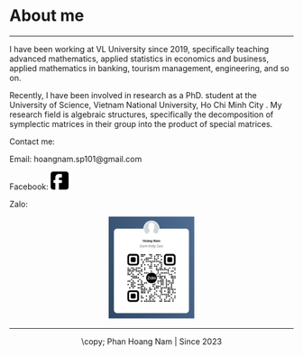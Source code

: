 <html>
<head>

<meta name="description" content="Our first page">
<meta name="keywords" content="html tutorial template">
</head>
<body>
  <h1>About me</h1>
  <hr>
<p>I have been working at VL University since 2019, specifically teaching advanced mathematics, applied statistics in economics and business, applied mathematics in banking, tourism management, engineering, and so on.</p>

<p> Recently, I have been involved in research as a PhD. student at the University of Science, Vietnam National University, Ho Chi Minh City . My research field is algebraic structures, specifically the decomposition of symplectic matrices in their group into the product of special matrices. </p>

<p>Contact me:</p>
<p>Email: hoangnam.sp101@gmail.com</p>
<p>Facebook: <a href="https://facebook.com/hoangnam.phan.7140"><img src="./icon/facebook-big-logo_81347.png" />  </a></p>
<p>Zalo:</p>
  <center>  <a><img src="./icon/ZaloNam.jpg" width="30%" />  </a></center>
  
  
</body>
  <footer>
    <hr>
    <center>\copy; Phan Hoang Nam | Since 2023</center></footer>
</html>
